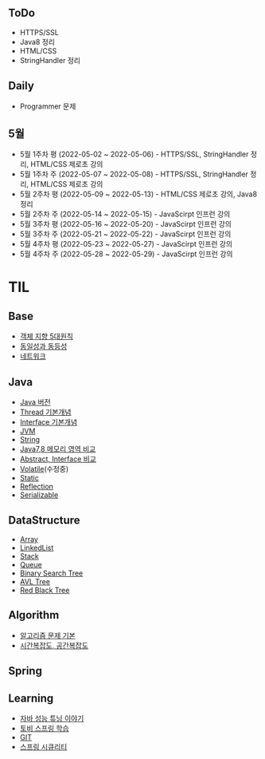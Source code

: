 ## ToDo
  * HTTPS/SSL
  * Java8 정리
  * HTML/CSS
  * StringHandler 정리

## Daily 
  - Programmer 문제

## 5월
  * 5월 1주차 평 (2022-05-02 ~ 2022-05-06) - HTTPS/SSL, StringHandler 정리, HTML/CSS 제로초 강의
  * 5월 1주차 주 (2022-05-07 ~ 2022-05-08) - HTTPS/SSL, StringHandler 정리, HTML/CSS 제로초 강의
  * 5월 2주차 평 (2022-05-09 ~ 2022-05-13) - HTML/CSS 제로초 강의, Java8 정리
  * 5월 2주차 주 (2022-05-14 ~ 2022-05-15) - JavaScirpt 인프런 강의
  * 5월 3주차 평 (2022-05-16 ~ 2022-05-20) - JavaScirpt 인프런 강의
  * 5월 3주차 주 (2022-05-21 ~ 2022-05-22) - JavaScirpt 인프런 강의
  * 5월 4주차 평 (2022-05-23 ~ 2022-05-27) - JavaScirpt 인프런 강의
  * 5월 4주차 주 (2022-05-28 ~ 2022-05-29) - JavaScirpt 인프런 강의


# TIL

## Base
* [객체 지향 5대원칙](01.Base/Solid.md)
* [동일성과 동등성](01.Base/Identical_Equality.md)
* [네트워크](01.Base/Network/)

## Java
* [Java 버전](02.Java/Java_Version.md)
* [Thread 기본개념](02.Java/Thread.md)
* [Interface 기본개념](02.Java/Interface.md)
* [JVM](02.Java/JVM.md)
* [String](02.Java/String.md)
* [Java7,8 메모리 영역 비교](02.Java/Java7_Java8_Memory.md)
* [Abstract, Interface 비교](02.Java/Abstract_Interface.md)
* [Volatile](02.Java/Volatile.md)(수정중)
* [Static](02.Java/Static.md)
* [Reflection](02.Java/Reflection.md)
* [Serializable](02.Java/Serializable.md)

## DataStructure
* [Array](03.DataStructure/Array.md)
* [LinkedList](03.DataStructure/LinkedList.md)
* [Stack](03.DataStructure/Stack.md)
* [Queue](03.DataStructure/Queue.md)
* [Binary Search Tree](03.DataStructure/BinarySearchTree.md)
* [AVL Tree](03.DataStructure/AVLTree.md)
* [Red Black Tree](03.DataStructure/RedBlackTree.md)

## Algorithm
* [알고리즘 문제 기본](04.Algorithm/Basic/)
* [시간복잡도, 공간복잡도](04.Algorithm/TimeSpaceComplexity.md)

## Spring

## Learning

* [자바 성능 튜닝 이야기](06.Learning/JavaTuning)
* [토비 스프링 학습](06.Learning/TobySpring)
* [GIT](06.Learning/GIT)
* [스프링 시큐리티](06.Learning/SpringSecurity)
